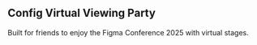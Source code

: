 ## Config Virtual Viewing Party

Built for friends to enjoy the Figma Conference 2025 with virtual stages.

